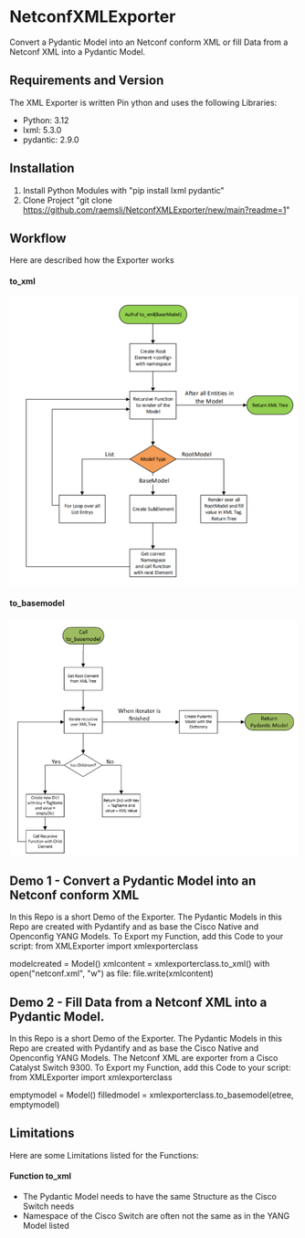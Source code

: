 # NetconfXMLExporter
Convert a Pydantic Model into an Netconf conform XML or fill Data from a Netconf XML into a Pydantic Model.

## Requirements and Version
The XML Exporter is written Pin ython and uses the following Libraries:
- Python: 3.12
- lxml: 5.3.0
- pydantic: 2.9.0

## Installation
1. Install Python Modules with "pip install lxml pydantic"
2. Clone Project "git clone https://github.com/raemsli/NetconfXMLExporter/new/main?readme=1"

## Workflow
Here are described how the Exporter works
#### to_xml
![image](Ressources/Flussdiagramm_toxml.png)

#### to_basemodel
![image](Ressources/Flussdiagramm_tobasemodel.png)

## Demo 1 - Convert a Pydantic Model into an Netconf conform XML 
In this Repo is a short Demo of the Exporter. The Pydantic Models in this Repo are created with Pydantify and as base the Cisco Native and Openconfig YANG Models.
To Export my Function, add this Code to your script:
from XMLExporter import xmlexporterclass

modelcreated = Model()
xmlcontent = xmlexporterclass.to_xml()
with open("netconf.xml", "w") as file:
  file.write(xmlcontent)

## Demo 2 - Fill Data from a Netconf XML into a Pydantic Model.
In this Repo is a short Demo of the Exporter. The Pydantic Models in this Repo are created with Pydantify and as base the Cisco Native and Openconfig YANG Models. The Netconf XML are exporter from a Cisco Catalyst Switch 9300.
To Export my Function, add this Code to your script:
from XMLExporter import xmlexporterclass

emptymodel = Model()
filledmodel = xmlexporterclass.to_basemodel(etree, emptymodel)


## Limitations
Here are some Limitations listed for the Functions:

#### Function to_xml
- The Pydantic Model needs to have the same Structure as the Cisco Switch needs
- Namespace of the Cisco Switch are often not the same as in the YANG Model listed
